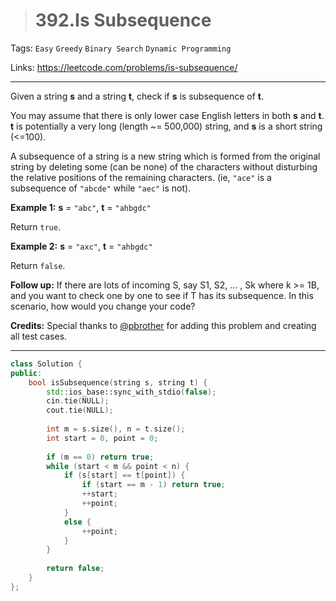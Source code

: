 > # 392.Is Subsequence

Tags: `Easy` `Greedy` `Binary Search` `Dynamic Programming`

Links: <https://leetcode.com/problems/is-subsequence/>

------

Given a string **s** and a string **t**, check if **s** is subsequence of **t**.

You may assume that there is only lower case English letters in both **s** and **t**. **t** is potentially a very long (length ~= 500,000) string, and **s** is a short string (<=100).

A subsequence of a string is a new string which is formed from the original string by deleting some (can be none) of the characters without disturbing the relative positions of the remaining characters. (ie, `"ace"` is a subsequence of `"abcde"` while `"aec"` is not).

**Example 1:**
**s** = `"abc"`, **t** = `"ahbgdc"`

Return `true`.

**Example 2:**
**s** = `"axc"`, **t** = `"ahbgdc"`

Return `false`.

**Follow up:**
If there are lots of incoming S, say S1, S2, ... , Sk where k >= 1B, and you want to check one by one to see if T has its subsequence. In this scenario, how would you change your code?

**Credits:**
Special thanks to [@pbrother](https://leetcode.com/pbrother/) for adding this problem and creating all test cases.

-----

```c++
class Solution {
public:
    bool isSubsequence(string s, string t) {
        std::ios_base::sync_with_stdio(false);
        cin.tie(NULL);
        cout.tie(NULL);
        
        int m = s.size(), n = t.size();
        int start = 0, point = 0;
        
        if (m == 0) return true;
        while (start < m && point < n) {
            if (s[start] == t[point]) {
                if (start == m - 1) return true;
                ++start;
                ++point;
            }
            else {
                ++point;
            }
        }
        
        return false;
    }
};
```

